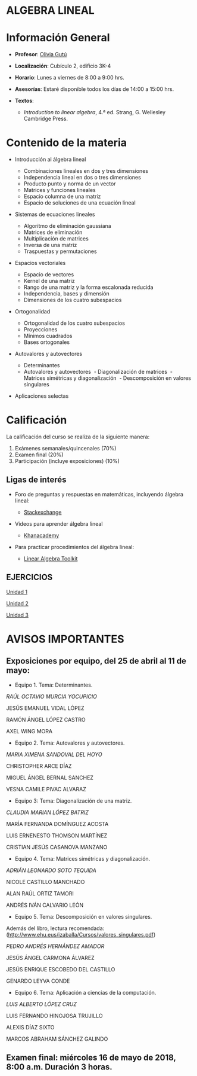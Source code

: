 # ALGEBRA LINEAL

# Información General

- **Profesor**: [Olivia Gutú](https://github.com/oliviagutu)

- **Localización**: Cubículo 2, edificio 3K-4

- **Horario**: Lunes a viernes de 8:00 a 9:00 hrs.


- **Asesorías**: Estaré disponible todos los días de 14:00 a 15:00 hrs. 

- **Textos**: 
    - *Introduction to linear algebra*, 4.ª ed. Strang, G. Wellesley Cambridge Press.


# Contenido de la materia

- Introducción al álgebra lineal
    -   Combinaciones lineales en dos y tres dimensiones
    -   Independencia lineal en dos o tres dimensiones
    -   Producto punto y norma de un vector
    -   Matrices y funciones lineales
    -   Espacio columna de una matriz
    -   Espacio de soluciones de una ecuación lineal

- Sistemas de ecuaciones lineales
   -    Algoritmo de eliminación gaussiana
   -    Matrices de eliminación
   -    Multiplicación de matrices
   -    Inversa de una  matriz
   -    Traspuestas y permutaciones

- Espacios vectoriales
    -   Espacio de vectores
    -   Kernel de una matriz
    -   Rango de una matriz y la forma escalonada reducida
    -   Independencia, bases y dimensión
    -   Dimensiones de los cuatro subespacios
  
- Ortogonalidad
    -   Ortogonalidad de los cuatro subespacios
    -   Proyecciones 
    -   Mínimos cuadrados
    -   Bases ortogonales 

- Autovalores y autovectores
  - Determinantes
  - Autovalores y autovectores
  - Diagonalización de matrices
  - Matrices simétricas y diagonalización
  - Descomposición en valores singulares
  
- Aplicaciones selectas



# Calificación

La calificación del curso se realiza de la siguiente manera:

1. Exámenes semanales/quincenales (70%)
3. Examen final (20%)
4. Participación (incluye exposiciones) (10%)


## Ligas de interés

- Foro de preguntas y respuestas en matemáticas, incluyendo álgebra lineal:
    -   [Stackexchange](http://cs.stackexchange.com/)
    
- Videos para aprender álgebra lineal
    - [Khanacademy](https://www.khanacademy.org/math/linear-algebra)

- Para practicar procedimientos del álgebra lineal:
    -   [Linear Algebra Toolkit](http://www.math.odu.edu/~bogacki/cgi-bin/lat.cgi)
         


## EJERCICIOS
  
[Unidad 1](ejerciciosunidad1.md)

[Unidad 2](ejerciciosunidad2.md)

[Unidad 3](ejerciciosunidad3.md)

# AVISOS IMPORTANTES

## Exposiciones por equipo, del 25 de abril al 11 de mayo:

- Equipo 1.  Tema: Determinantes.

*RAÚL OCTAVIO MURCIA YOCUPICIO*

JESÚS EMANUEL VIDAL LÓPEZ

RAMÓN ÁNGEL LÓPEZ CASTRO

AXEL WING MORA

- Equipo 2. Tema: Autovalores y autovectores.

*MARIA XIMENA SANDOVAL DEL HOYO*

CHRISTOPHER ARCE DÍAZ

MIGUEL ÁNGEL BERNAL SANCHEZ

VESNA CAMILE PIVAC ALVARAZ


- Equipo 3: Tema: Diagonalización de una matriz.

*CLAUDIA MARIAN LÓPEZ BATRIZ*

MARÍA FERNANDA DOMÍNGUEZ ACOSTA

LUIS ERNENESTO THOMSON MARTÍNEZ

CRISTIAN JESÚS CASANOVA MANZANO


- Equipo 4. Tema: Matrices simétricas y diagonalización.

*ADRIÁN LEONARDO SOTO TEQUIDA*

NICOLE CASTILLO MANCHADO

ALAN RAÚL ORTIZ TAMORI

ANDRÉS IVÁN CALVARIO LEÓN

- Equipo 5. Tema: Descomposición en valores singulares.

Además del libro, lectura recomendada: (http://www.ehu.eus/izaballa/Cursos/valores_singulares.pdf)

*PEDRO ANDRÉS HERNÁNDEZ AMADOR*

JESÚS ÁNGEL CARMONA ÁLVAREZ

JESÚS ENRIQUE ESCOBEDO DEL CASTILLO

GENARDO LEYVA CONDE

- Equipo 6. Tema: Aplicación a ciencias de la computación.

*LUIS ALBERTO LÓPEZ CRUZ*

LUIS FERNANDO HINOJOSA TRUJILLO

ALEXIS DÍAZ SIXTO

MARCOS ABRAHAM SÁNCHEZ GALINDO



## Examen final: miércoles 16 de mayo de 2018, 8:00 a.m. Duración 3 horas.



